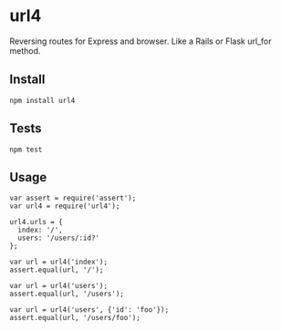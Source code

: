 url4
====
Reversing routes for Express and browser. Like a Rails or Flask url_for method.

Install
-------
    npm install url4

Tests
-----
    npm test

Usage
-----
    var assert = require('assert');
    var url4 = require('url4');

    url4.urls = {
      index: '/',
      users: '/users/:id?'
    };

    var url = url4('index');
    assert.equal(url, '/');

    var url = url4('users');
    assert.equal(url, '/users');

    var url = url4('users', {'id': 'foo'});
    assert.equal(url, '/users/foo');
